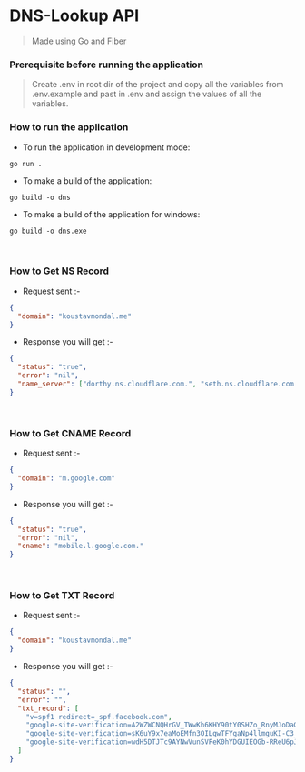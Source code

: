 # DNS-Lookup API

> Made using Go and Fiber

### Prerequisite before running the application

> Create .env in root dir of the project and copy all the variables from .env.example and past in .env and assign the values of all the variables.

### How to run the application

- To run the application in development mode:

```shell
go run .
```

- To make a build of the application:

```shell
go build -o dns
```

- To make a build of the application for windows:

```shell
go build -o dns.exe
```

<br>

### How to Get NS Record

- Request sent :-

```json
{
  "domain": "koustavmondal.me"
}
```

- Response you will get :-

```json
{
  "status": "true",
  "error": "nil",
  "name_server": ["dorthy.ns.cloudflare.com.", "seth.ns.cloudflare.com."]
}
```

<br>

### How to Get CNAME Record

- Request sent :-

```json
{
  "domain": "m.google.com"
}
```

- Response you will get :-

```json
{
  "status": "true",
  "error": "nil",
  "cname": "mobile.l.google.com."
}
```

<br>

### How to Get TXT Record

- Request sent :-

```json
{
  "domain": "koustavmondal.me"
}
```

- Response you will get :-

```json
{
  "status": "",
  "error": "",
  "txt_record": [
    "v=spf1 redirect=_spf.facebook.com",
    "google-site-verification=A2WZWCNQHrGV_TWwKh6KHY90tY0SHZo_RnyMJoDaG0s",
    "google-site-verification=sK6uY9x7eaMoEMfn3OILqwTFYgaNp4llmguKI-C3_iA",
    "google-site-verification=wdH5DTJTc9AYNwVunSVFeK0hYDGUIEOGb-RReU6pJlY"
  ]
}
```
